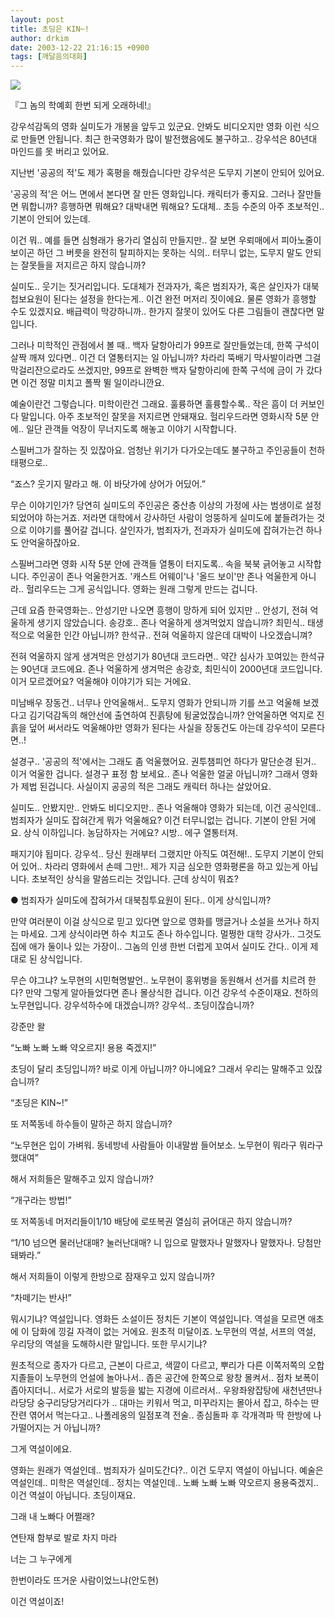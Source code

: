 ```yaml
---
layout: post
title: 초딩은 KIN~!
author: drkim
date: 2003-12-22 21:16:15 +0900
tags: [깨달음의대화]
---
```


  ![](http://drkimz.com/technote/board/KDR/upimg/1072093604.jpg)


  『그 놈의 학예회 한번 되게 오래하네!』


강우석감독의 영화 실미도가 개봉을 앞두고 있군요. 안봐도 비디오지만 영화 이런 식으로 만들면 안됩니다. 최근 한국영화가 많이 발전했음에도 불구하고.. 강우석은 80년대 마인드를 못 버리고 있어요. 

지난번 '공공의 적'도 제가 혹평을 해줬습니다만 강우석은 도무지 기본이 안되어 있어요.

'공공의 적'은 어느 면에서 본다면 잘 만든 영화입니다. 캐릭터가 좋지요. 그러나 잘만들면 뭐합니까? 흥행하면 뭐해요? 대박내면 뭐해요? 도대체.. 초등 수준의 아주 초보적인.. 기본이 안되어 있는데. 

이건 뭐.. 예를 들면 심형래가 용가리 열심히 만들지만.. 잘 보면 우뢰매에서 피아노줄이 보이곤 하던 그 버릇을 완전히 탈피하지는 못하는 식의.. 터무니 없는, 도무지 말도 안되는 잘못들을 저지르곤 하지 않습니까?

실미도.. 웃기는 짓거리입니다. 도대체가 전과자가, 혹은 범죄자가, 혹은 살인자가 대북첩보요원이 된다는 설정을 한다는게.. 이건 완전 머저리 짓이에요. 물론 영화가 흥행할 수도 있겠지요. 배급력이 막강하니까.. 한가지 잘못이 있어도 다른 그림들이 괜찮다면 말입니다.

그러나 미학적인 관점에서 볼 때.. 백자 달항아리가 99프로 잘만들었는데, 한쪽 구석이 살짝 깨져 있다면.. 이건 더 열통터지는 일 아닙니까? 차라리 뚝배기 막사발이라면 그걸 막걸리잔으로라도 쓰겠지만, 99프로 완벽한 백자 달항아리에 한쪽 구석에 금이 가 갔다면 이건 정말 미치고 폴짝 뛸 일이라니깐요.

예술이란건 그렇습니다. 미학이란건 그래요. 훌륭하면 훌륭할수록.. 작은 흠이 더 커보인다 말입니다. 아주 초보적인 잘못을 저지르면 안돼재요. 헐리우드라면 영화시작 5분 안에.. 일단 관객들 억장이 무너지도록 해놓고 이야기 시작합니다.

스필버그가 잘하는 짓 있잖아요. 엄청난 위기가 다가오는데도 불구하고 주인공들이 천하태평으로..

“죠스? 웃기지 말라고 해. 이 바닷가에 상어가 어딨어.”

무슨 이야기인가? 당연히 실미도의 주인공은 중산층 이상의 가정에 사는 범생이로 설정되었어야 하는거죠. 저라면 대학에서 강사하던 사람이 엉뚱하게 실미도에 붙들려가는 것으로 이야기를 풀어갈 겁니다. 살인자가, 범죄자가, 전과자가 실미도에 잡혀가는건 하나도 안억울하잖아요.

스필버그라면 영화 시작 5분 안에 관객들 열통이 터지도록.. 속을 북북 긁어놓고 시작합니다. 주인공이 존나 억울한거죠. '캐스트 어웨이'나 '올드 보이'만 존나 억울한게 아니라.. 헐리우드는 그게 공식입니다. 영화는 원래 그렇게 만드는 겁니다. 

근데 요즘 한국영화는.. 안성기만 나오면 흥행이 망하게 되어 있지만 .. 안성기, 전혀 억울하게 생기지 않았습니다. 송강호.. 존나 억울하게 생겨먹었지 않습니까? 최민식.. 태생적으로 억울한 인간 아닙니까? 한석규.. 전혀 억울하지 않은데 대박이 나오겠습니껴?

전혀 억울하지 않게 생겨먹은 안성기가 80년대 코드라면.. 약간 심사가 꼬여있는 한석규는 90년대 코드에요. 존나 억울하게 생겨먹은 송강호, 최민식이 2000년대 코드입니다. 이거 모르겠어요? 억울해야 이야기가 되는 거에요. 

미남배우 장동건.. 너무나 안억울해서.. 도무지 영화가 안되니까 기를 쓰고 억울해 보겠다고 김기덕감독의 해안선에 출연하여 진흙탕에 뒹굴었잖습니까? 안억울하면 억지로 진흙을 덮어 써서라도 억울해야만 영화가 된다는 사실을 장동건도 아는데 강우석이 모른다면..!

설경구.. '공공의 적'에서는 그래도 좀 억울했어요. 권투챔피언 하다가 말단순경 된거.. 이거 억울한 겁니다. 설경구 표정 함 보세요.. 존나 억울한 얼굴 아닙니까? 그래서 영화가 제법 된겁니다. 사실이지 공공의 적은 그래도 캐릭터 하나는 살았어요.

실미도.. 안봤지만.. 안봐도 비디오지만.. 존나 억울해야 영화가 되는데, 이건 공식인데.. 범죄자가 실미도 잡혀간게 뭐가 억울해요? 이건 터무니없는 겁니다. 기본이 안된 거에요. 상식 이하입니다. 농담하자는 거에요? 시방.. 에구 열통터져.

패지기야 됩미다. 강우석.. 당신 원래부터 그랬지만 아직도 여전해!.. 도무지 기본이 안되어 있어.. 차라리 영화에서 손떼 그만!.. 제가 지금 심오한 영화평론을 하고 있는게 아닙니다. 초보적인 상식을 말씀드리는 것입니다. 근데 상식이 뭐죠?

● 범죄자가 실미도에 잡혀가서 대북침투요원이 된다.. 이게 상식입니까? 

만약 여러분이 이걸 상식으로 믿고 있다면 앞으로 영화를 맹글거나 소설을 쓰거나 하지는 마세요. 그게 상식이라면 하수 치고도 존나 하수입니다. 멀쩡한 대학 강사가.. 그것도 집에 애가 둘이나 있는 가장이.. 그놈의 인생 한번 더럽게 꼬여서 실미도 간다.. 이게 제대로 된 상식입니다. 

무슨 야그냐? 노무현의 시민혁명발언.. 노무현이 홍위병을 동원해서 선거를 치르려 한다? 만약 그렇게 알아들었다면 존나 몰상식한 겁니다. 이건 강우석 수준이재요. 천하의 노무현입니다. 강우석하수에 대겠습니까? 강우석.. 초딩이잖습니까?

강준만 왈

“노빠 노빠 노빠 약오르지! 용용 죽겠지!”

초딩이 달리 초딩입니까? 바로 이게 아닙니까? 아니에요? 그래서 우리는 말해주고 있잖습니까? 

“초딩은 KIN~!”

또 저쪽동네 하수들이 말하곤 하지 않습니까? 

“노무현은 입이 가벼워. 동네방네 사람들아 이내말쌈 들어보소. 노무현이 뭐라구 뭐라구 했대여”

해서 저희들은 말해주고 있지 않습니까?

“개구라는 방법!”

또 저쪽동네 머저리들이1/10 배당에 로또복권 열심히 긁어대곤 하지 않습니까?

“1/10 넘으면 물러난대매? 눌러난대매? 니 입으로 말했자나 말했자나 말했자나. 당첨만 돼봐라.”

해서 저희들이 이렇게 한방으로 잠재우고 있지 않습니까?

“차떼기는 반사!”

뭐시기냐? 역설입니다. 영화든 소설이든 정치든 기본이 역설입니다. 역설을 모르면 애초에 이 담화에 낑길 자격이 없는 거에요. 원초적 미달이죠. 노무현의 역설, 서프의 역설, 우리당의 역설을 도해하시란 말입니다. 또한 무시기냐?

원초적으로 종자가 다르고, 근본이 다르고, 색깔이 다르고, 뿌리가 다른 이쪽저쪽의 오합지졸들이 노무현의 언설에 놀아나서.. 좁은 공간에 한쪽으로 왕창 몰켜서.. 점차 보폭이 좁아지더니.. 서로가 서로의 발등을 밟는 지경에 이르러서.. 우왕좌왕잡탕에 새천년딴나라당당 숭구리당당거리다가 .. 대마는 키워서 먹고, 미꾸라지는 몰아서 잡고, 하수는 딴잔련 엮어서 먹는다고.. 나폴레옹의 일점포격 전술.. 종심돌파 후 각개격파 딱 한방에 나가떨어지는 거 아닙니까?

그게 역설이에요.

영화는 원래가 역설인데.. 범죄자가 실미도간다?.. 이건 도무지 역설이 아닙니다. 예술은 역설인데.. 미학은 역설인데.. 정치는 역설인데.. 노빠 노빠 노빠 약오르지 용용죽겠지.. 이건 역설이 아닙니다. 초딩이재요. 

그래 내 노빠다 어쩔래? 

연탄재 함부로 발로 차지 마라

너는 그 누구에게

한번이라도 뜨거운 사람이었느냐(안도현)

이건 역설이죠!